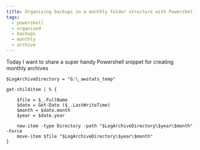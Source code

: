 ```yaml
---
title: Organising backups in a monthly folder structure with Powershell
tags:
  - powershell
  - organised
  - backups
  - monthly
  - archive
---
```


Today I want to share a super handy Powershell snippet for creating monthly archives

<!--more-->

```
$LogArchiveDirectory = "G:\_awstats_temp"

get-childitem | % {

    $file = $_.FullName
    $date = Get-Date ($_.LastWriteTime)
    $month = $date.month
    $year = $date.year

    new-item -type Directory -path "$LogArchiveDirectory\$year\$month" -Force
    move-item $file "$LogArchiveDirectory\$year\$month"
}
```

